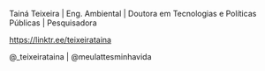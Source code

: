 Tainá Teixeira
| Eng. Ambiental
| Doutora em Tecnologias e Políticas Públicas
| Pesquisadora

https://linktr.ee/teixeirataina

@_teixeirataina | @meulattesminhavida
